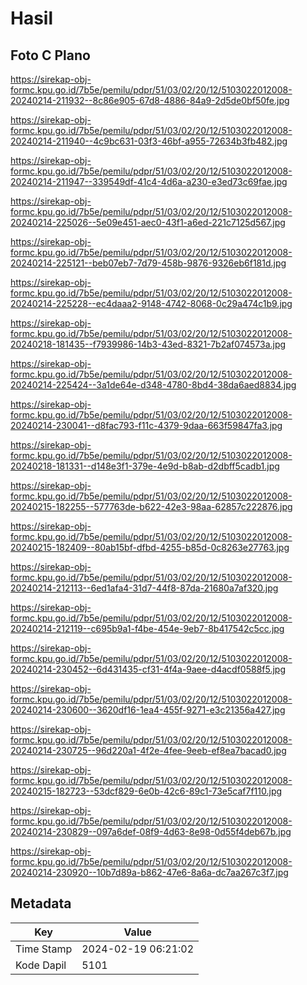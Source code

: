 # Hasil

## Foto C Plano

https://sirekap-obj-formc.kpu.go.id/7b5e/pemilu/pdpr/51/03/02/20/12/5103022012008-20240214-211932--8c86e905-67d8-4886-84a9-2d5de0bf50fe.jpg

https://sirekap-obj-formc.kpu.go.id/7b5e/pemilu/pdpr/51/03/02/20/12/5103022012008-20240214-211940--4c9bc631-03f3-46bf-a955-72634b3fb482.jpg

https://sirekap-obj-formc.kpu.go.id/7b5e/pemilu/pdpr/51/03/02/20/12/5103022012008-20240214-211947--339549df-41c4-4d6a-a230-e3ed73c69fae.jpg

https://sirekap-obj-formc.kpu.go.id/7b5e/pemilu/pdpr/51/03/02/20/12/5103022012008-20240214-225026--5e09e451-aec0-43f1-a6ed-221c7125d567.jpg

https://sirekap-obj-formc.kpu.go.id/7b5e/pemilu/pdpr/51/03/02/20/12/5103022012008-20240214-225121--beb07eb7-7d79-458b-9876-9326eb6f181d.jpg

https://sirekap-obj-formc.kpu.go.id/7b5e/pemilu/pdpr/51/03/02/20/12/5103022012008-20240214-225228--ec4daaa2-9148-4742-8068-0c29a474c1b9.jpg

https://sirekap-obj-formc.kpu.go.id/7b5e/pemilu/pdpr/51/03/02/20/12/5103022012008-20240218-181435--f7939986-14b3-43ed-8321-7b2af074573a.jpg

https://sirekap-obj-formc.kpu.go.id/7b5e/pemilu/pdpr/51/03/02/20/12/5103022012008-20240214-225424--3a1de64e-d348-4780-8bd4-38da6aed8834.jpg

https://sirekap-obj-formc.kpu.go.id/7b5e/pemilu/pdpr/51/03/02/20/12/5103022012008-20240214-230041--d8fac793-f11c-4379-9daa-663f59847fa3.jpg

https://sirekap-obj-formc.kpu.go.id/7b5e/pemilu/pdpr/51/03/02/20/12/5103022012008-20240218-181331--d148e3f1-379e-4e9d-b8ab-d2dbff5cadb1.jpg

https://sirekap-obj-formc.kpu.go.id/7b5e/pemilu/pdpr/51/03/02/20/12/5103022012008-20240215-182255--577763de-b622-42e3-98aa-62857c222876.jpg

https://sirekap-obj-formc.kpu.go.id/7b5e/pemilu/pdpr/51/03/02/20/12/5103022012008-20240215-182409--80ab15bf-dfbd-4255-b85d-0c8263e27763.jpg

https://sirekap-obj-formc.kpu.go.id/7b5e/pemilu/pdpr/51/03/02/20/12/5103022012008-20240214-212113--6ed1afa4-31d7-44f8-87da-21680a7af320.jpg

https://sirekap-obj-formc.kpu.go.id/7b5e/pemilu/pdpr/51/03/02/20/12/5103022012008-20240214-212119--c695b9a1-f4be-454e-9eb7-8b417542c5cc.jpg

https://sirekap-obj-formc.kpu.go.id/7b5e/pemilu/pdpr/51/03/02/20/12/5103022012008-20240214-230452--6d431435-cf31-4f4a-9aee-d4acdf0588f5.jpg

https://sirekap-obj-formc.kpu.go.id/7b5e/pemilu/pdpr/51/03/02/20/12/5103022012008-20240214-230600--3620df16-1ea4-455f-9271-e3c21356a427.jpg

https://sirekap-obj-formc.kpu.go.id/7b5e/pemilu/pdpr/51/03/02/20/12/5103022012008-20240214-230725--96d220a1-4f2e-4fee-9eeb-ef8ea7bacad0.jpg

https://sirekap-obj-formc.kpu.go.id/7b5e/pemilu/pdpr/51/03/02/20/12/5103022012008-20240215-182723--53dcf829-6e0b-42c6-89c1-73e5caf7f110.jpg

https://sirekap-obj-formc.kpu.go.id/7b5e/pemilu/pdpr/51/03/02/20/12/5103022012008-20240214-230829--097a6def-08f9-4d63-8e98-0d55f4deb67b.jpg

https://sirekap-obj-formc.kpu.go.id/7b5e/pemilu/pdpr/51/03/02/20/12/5103022012008-20240214-230920--10b7d89a-b862-47e6-8a6a-dc7aa267c3f7.jpg


## Metadata

| Key        | Value               |
| ---------- | ------------------- |
| Time Stamp | 2024-02-19 06:21:02 |
| Kode Dapil | 5101                |



